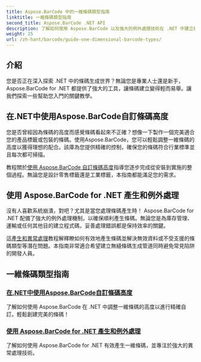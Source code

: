 ```yaml
---
title: Aspose.BarCode 中的一維條碼類型指南
linktitle: 一維條碼類型指南
second_title: Aspose.BarCode .NET API
description: 了解如何使用 Aspose.BarCode 以及強大的例外處理技術在 .NET 中建立和自訂一維條碼。
weight: 25
url: /zh-hant/barcode/guide-one-dimensional-barcode-types/
---
```

## 介紹

您是否正在深入探索 .NET 中的條碼生成世界？無論您是專業人士還是新手，Aspose.BarCode for .NET 都提供了強大的工具，讓條碼建立變得輕而易舉。讓我們探索一些幫助您入門的關鍵教學。

## 在.NET中使用Aspose.BarCode自訂條碼高度  

您是否曾經因為條碼的高度而感覺條碼看起來不正確？想像一下製作一個完美適合您的產品標籤或包裝的條碼。使用Aspose.BarCode，您可以輕鬆調整一維條碼的高度以獲得理想的配合。該庫為您提供精確的控制，確保您的條碼符合行業標準並且每次都可掃描。  

教程關於[使用 Aspose.BarCode 自訂條碼高度](./customizing-barcode-height/)指導您逐步完成從安裝到實施的整個過程。無論您是設計零售標籤還是工業標籤，本指南都能滿足您的需求。  

## 使用 Aspose.BarCode for .NET 產生和例外處理  

沒有人喜歡系統崩潰，對吧？尤其是當您處理條碼產生時！ Aspose.BarCode for .NET 配備了強大的例外處理機制，以確保順利產生條碼。無論您是為庫存管理、運輸或任何其他目的建立程式碼，妥善處理錯誤都是保持效率的關鍵。  

這[產生和異常處理](./generation-and-exception-handling/)教程解釋瞭如何有效地產生條碼並解決無效資料或不受支援的條碼類型等潛在問題。本指南非常適合希望建立無縫條碼生成管道同時避免常見陷阱的開發人員。  

## 一維條碼類型指南
### [在.NET中使用Aspose.BarCode自訂條碼高度](./customizing-barcode-height/)
了解如何使用 Aspose.BarCode 在 .NET 中調整一維條碼的高度以進行精確自訂。輕鬆創建完美的條碼！
### [使用 Aspose.BarCode for .NET 產生和例外處理](./generation-and-exception-handling/)
了解如何使用 Aspose.BarCode for .NET 有效產生一維條碼，並專注於強大的異常處理技術。